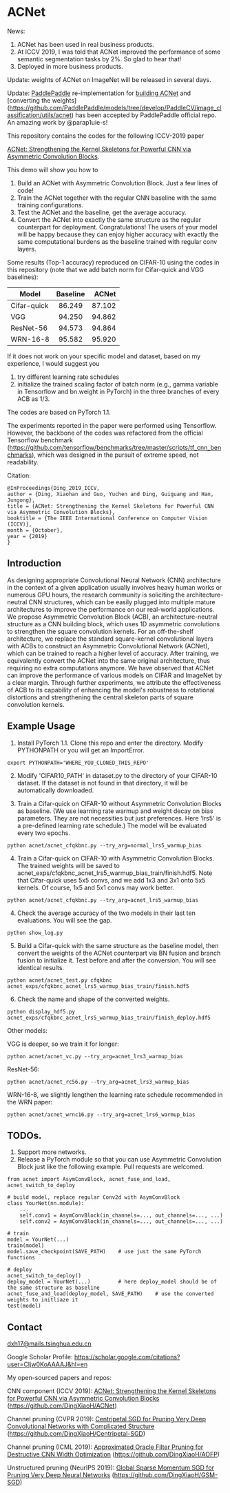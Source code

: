 # ACNet

News:
1. ACNet has been used in real business products.
2. At ICCV 2019, I was told that ACNet improved the performance of some semantic segmentation tasks by 2%. So glad to hear that!
3. Deployed in more business products.

Update: weights of ACNet on ImageNet will be released in several days.

Update: [PaddlePaddle](https://github.com/paddlepaddle/paddle) re-implementation for [building ACNet](https://github.com/PaddlePaddle/models/blob/develop/PaddleCV/image_classification/models/resnet_acnet.py) and [converting the weights] (https://github.com/PaddlePaddle/models/tree/develop/PaddleCV/image_classification/utils/acnet) has been accepted by PaddlePaddle official repo. An amazing work by @parap1uie-s!

This repository contains the codes for the following ICCV-2019 paper 

[ACNet: Strengthening the Kernel Skeletons for Powerful CNN via Asymmetric Convolution Blocks](http://openaccess.thecvf.com/content_ICCV_2019/papers/Ding_ACNet_Strengthening_the_Kernel_Skeletons_for_Powerful_CNN_via_Asymmetric_ICCV_2019_paper.pdf).

This demo will show you how to
1. Build an ACNet with Asymmetric Convolution Block. Just a few lines of code!
2. Train the ACNet together with the regular CNN baseline with the same training configurations.
3. Test the ACNet and the baseline, get the average accuracy.
4. Convert the ACNet into exactly the same structure as the regular counterpart for deployment. Congratulations! The users of your model will be happy because they can enjoy higher accuracy with exactly the same computational burdens as the baseline trained with regular conv layers.

Some results (Top-1 accuracy) reproduced on CIFAR-10 using the codes in this repository (note that we add batch norm for Cifar-quick and VGG baselines):

| Model        | Baseline           | ACNet  |
| ------------- |:-------------:| -----:|
| Cifar-quick   | 86.249 	|  	87.102 |
| VGG      	| 94.250      	|   	94.862 |
| ResNet-56 	| 94.573      	|    	94.864 |
| WRN-16-8 	| 95.582	|    	95.920 |

If it does not work on your specific model and dataset, based on my experience, I would suggest you
1. try different learning rate schedules
2. initialize the trained scaling factor of batch norm (e.g., gamma variable in Tensorflow and bn.weight in PyTorch) in the three branches of every ACB as 1/3.

The codes are based on PyTorch 1.1.

The experiments reported in the paper were performed using Tensorflow. However, the backbone of the codes was refactored from the official Tensorflow benchmark (https://github.com/tensorflow/benchmarks/tree/master/scripts/tf_cnn_benchmarks), which was designed in the pursuit of extreme speed, not readability.

Citation:

	@InProceedings{Ding_2019_ICCV,
	author = {Ding, Xiaohan and Guo, Yuchen and Ding, Guiguang and Han, Jungong},
	title = {ACNet: Strengthening the Kernel Skeletons for Powerful CNN via Asymmetric Convolution Blocks},
	booktitle = {The IEEE International Conference on Computer Vision (ICCV)},
	month = {October},
	year = {2019}
	}

## Introduction

As designing appropriate Convolutional Neural Network (CNN) architecture in the context of a given application usually involves heavy human works or numerous GPU hours, the research community is soliciting the architecture-neutral CNN structures, which can be easily plugged into multiple mature architectures to improve the performance on our real-world applications. We propose Asymmetric Convolution Block (ACB), an architecture-neutral structure as a CNN building block, which uses 1D asymmetric convolutions to strengthen the square convolution kernels. For an off-the-shelf architecture, we replace the standard square-kernel convolutional layers with ACBs to construct an Asymmetric Convolutional Network (ACNet), which can be trained to reach a higher level of accuracy. After training, we equivalently convert the ACNet into the same original architecture, thus requiring no extra computations anymore. We have observed that ACNet can improve the performance of various models on CIFAR and ImageNet by a clear margin. Through further experiments, we attribute the effectiveness of ACB to its capability of enhancing the model's robustness to rotational distortions and strengthening the central skeleton parts of square convolution kernels.

## Example Usage

1. Install PyTorch 1.1. Clone this repo and enter the directory. Modify PYTHONPATH or you will get an ImportError.
```
export PYTHONPATH='WHERE_YOU_CLONED_THIS_REPO'
```

2. Modify 'CIFAR10_PATH' in dataset.py to the directory of your CIFAR-10 dataset. If the dataset is not found in that directory, it will be automatically downloaded. 

3. Train a Cifar-quick on CIFAR-10 without Asymmetric Convolution Blocks as baseline. (We use learning rate warmup and weight decay on bias parameters. They are not necessities but just preferences. Here 'lrs5' is a pre-defined learning rate schedule.) The model will be evaluated every two epochs.
```
python acnet/acnet_cfqkbnc.py --try_arg=normal_lrs5_warmup_bias
```

4. Train a Cifar-quick on CIFAR-10 with Asymmetric Convolution Blocks. The trained weights will be saved to acnet_exps/cfqkbnc_acnet_lrs5_warmup_bias_train/finish.hdf5. Note that Cifar-quick uses 5x5 convs, and we add 1x3 and 3x1 onto 5x5 kernels. Of course, 1x5 and 5x1 convs may work better.
```
python acnet/acnet_cfqkbnc.py --try_arg=acnet_lrs5_warmup_bias
```

4. Check the average accuracy of the two models in their last ten evaluations. You will see the gap.
```
python show_log.py
```

5. Build a Cifar-quick with the same structure as the baseline model, then convert the weights of the ACNet counterpart via BN fusion and branch fusion to initialize it. Test before and after the conversion. You will see identical results.
```
python acnet/acnet_test.py cfqkbnc acnet_exps/cfqkbnc_acnet_lrs5_warmup_bias_train/finish.hdf5
```

6. Check the name and shape of the converted weights.
```
python display_hdf5.py acnet_exps/cfqkbnc_acnet_lrs5_warmup_bias_train/finish_deploy.hdf5
```

Other models:

VGG is deeper, so we train it for longer:
```
python acnet/acnet_vc.py --try_arg=acnet_lrs3_warmup_bias
```
ResNet-56:
```
python acnet/acnet_rc56.py --try_arg=acnet_lrs3_warmup_bias
```
WRN-16-8, we slightly lengthen the learning rate schedule recommended in the WRN paper:
```
python acnet/acnet_wrnc16.py --try_arg=acnet_lrs6_warmup_bias
```

## TODOs. 
1. Support more networks.
2. Release a PyTorch module so that you can use Asymmetric Convolution Block just like the following example. Pull requests are welcomed.
```
from acnet import AsymConvBlock, acnet_fuse_and_load, acnet_switch_to_deploy

# build model, replace regular Conv2d with AsymConvBlock
class YourNet(nn.module):
    ...
    self.conv1 = AsymConvBlock(in_channels=..., out_channels=..., ...)
    self.conv2 = AsymConvBlock(in_channels=..., out_channels=..., ...)

# train
model = YourNet(...)
train(model)
model.save_checkpoint(SAVE_PATH)	# use just the same PyTorch functions

# deploy
acnet_switch_to_deploy()
deploy_model = YourNet(...)			# here deploy_model should be of the same structure as baseline
acnet_fuse_and_load(deploy_model, SAVE_PATH)	# use the converted weights to initliaze it
test(model)
```


## Contact
dxh17@mails.tsinghua.edu.cn

Google Scholar Profile: https://scholar.google.com/citations?user=CIjw0KoAAAAJ&hl=en

My open-sourced papers and repos:

CNN component (ICCV 2019): [ACNet: Strengthening the Kernel Skeletons for Powerful CNN via Asymmetric Convolution Blocks](http://openaccess.thecvf.com/content_ICCV_2019/papers/Ding_ACNet_Strengthening_the_Kernel_Skeletons_for_Powerful_CNN_via_Asymmetric_ICCV_2019_paper.pdf) (https://github.com/DingXiaoH/ACNet)

Channel pruning (CVPR 2019): [Centripetal SGD for Pruning Very Deep Convolutional Networks with Complicated Structure](http://openaccess.thecvf.com/content_CVPR_2019/html/Ding_Centripetal_SGD_for_Pruning_Very_Deep_Convolutional_Networks_With_Complicated_CVPR_2019_paper.html) (https://github.com/DingXiaoH/Centripetal-SGD)

Channel pruning (ICML 2019): [Approximated Oracle Filter Pruning for Destructive CNN Width Optimization](http://proceedings.mlr.press/v97/ding19a.html) (https://github.com/DingXiaoH/AOFP)

Unstructured pruning (NeurIPS 2019): [Global Sparse Momentum SGD for Pruning Very Deep Neural Networks](http://papers.nips.cc/paper/8867-global-sparse-momentum-sgd-for-pruning-very-deep-neural-networks.pdf) (https://github.com/DingXiaoH/GSM-SGD)

